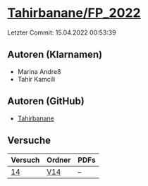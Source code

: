 # [Tahirbanane/FP_2022](https://github.com/Tahirbanane/FP_2022)

Letzter Commit: 15.04.2022 00:53:39

## Autoren (Klarnamen)
- Marina Andreß
- Tahir Kamcili

## Autoren (GitHub)
- [Tahirbanane](https://github.com/Tahirbanane)

## Versuche

|       Versuch        |                           Ordner                            |PDFs|
|----------------------|-------------------------------------------------------------|----|
|[14](../../versuch/14)|[V14](https://github.com/Tahirbanane/FP_2022/tree/master/V14)|–   |
